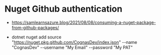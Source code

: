 # Nuget Github authentication

- https://samlearnsazure.blog/2021/08/08/consuming-a-nuget-package-from-github-packages/

- dotnet nuget add source "https://nuget.pkg.github.com/CognasDev/index.json" --name "CognasDev" --username "My Email" --password "My PAT"
